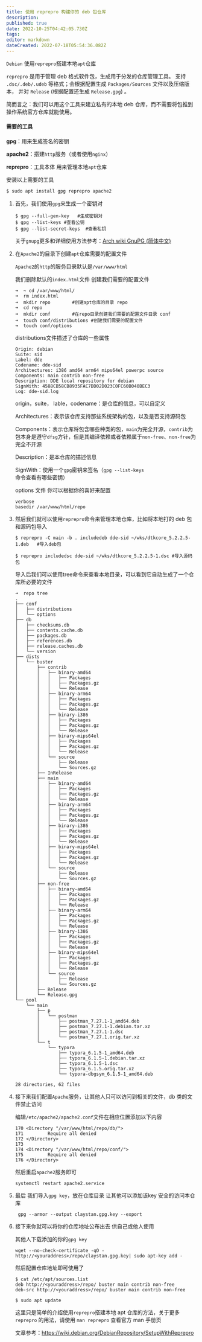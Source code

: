 ```yaml
---
title: 使用 reprepro 构建你的 deb 包仓库
description: 
published: true
date: 2022-10-25T04:42:05.730Z
tags: 
editor: markdown
dateCreated: 2022-07-18T05:54:36.082Z
---
```


`Debian` 使用`reprepro`搭建本地`apt`仓库

`reprepro` 是用于管理 deb 格式软件包，生成用于分发的仓库管理工具。 支持 `.dsc/.deb/.udeb` 等格式；会根据配置生成 `Packages/Sources` 文件以及压缩版本， 并对 `Release` (根据配置还生成 `Release.gpg`) 。

简而言之：我们可以用这个工具来建立私有的本地 deb 仓库，而不需要将包推到操作系统官方仓库就能使用。



#### 需要的工具

**gpg**：用来生成签名的密钥

**apache2**：搭建`http`服务（或者使用`nginx`）

**reprepro**：工具本体 用来管理本地`apt`仓库

安装以上需要的工具

```bash
$ sudo apt install gpg reprepro apache2
```



1. 首先，我们使用`gpg`来生成一个密钥对

   ```shell
   $ gpg --full-gen-key   #生成密钥对
   $ gpg --list-keys #查看公钥
   $ gpg --list-secret-keys  #查看私钥
   ```
   
   关于`gnupg`更多和详细使用方法参考：[Arch wiki GnuPG (简体中文)](https://wiki.archlinux.org/index.php/GnuPG_(%E7%AE%80%E4%BD%93%E4%B8%AD%E6%96%87))
   
   
   
2. 在`Apache2`的目录下创建`apt`仓库需要的配置文件

   `Apache2`的`http`的服务目录默认是`/var/www/html`

   我们删除默认的`index.html`文件 创建我们需要的配置文件

   ``````shell
   ➜  ~ cd /var/www/html/    
   ➜  rm index.html
   ➜  mkdir repo 		#创建apt仓库的目录 repo
   ➜  cd repo 
   ➜  mkdir conf		#在repo目录创建我们需要的配置文件目录 conf
   ➜  touch conf/distributions #创建我们需要的配置文件
   ➜  touch conf/options 
   ``````

   distributions文件描述了仓库的一些属性

   ``````shell
   Origin: debian
   Suite: sid
   Label: dde
   Codename: dde-sid
   Architectures: i386 amd64 arm64 mips64el powerpc source
   Components: main contrib non-free
   Description: DDE local repository for debian
   SignWith: 4588CB58CB8935FAC7DD02D023C0FC60B040BEC3
   Log: dde-sid.log
   ``````

   origin，suite， lable，codename：是仓库的信息，可以自定义

   Architectures：表示该仓库支持那些系统架构的包，以及是否支持源码包

   Components：表示仓库将包含哪些种类的包，`main`为完全开源，`contrib`为包本身是遵守`dfsg`方针，但是其编译依赖或者依赖属于`non-free`、`non-free`为完全不开源

   Description：是本仓库的描述信息

   SignWith：使用一个`gpg`密钥来签名（`gpg --list-keys`命令查看有哪些密钥）

   

   options 文件 你可以根据你的喜好来配置

   ``````shell
   verbose
   basedir /var/www/html/repo
   ``````

3. 然后我们就可以使用`reprepro`命令来管理本地仓库，比如将本地打的 deb 包和源码包导入

   ``````shell
   $ reprepro -C main -b . includedeb dde-sid ~/wks/dtkcore_5.2.2.5-1.deb   #导入deb包
   
   $ reprepro includedsc dde-sid ~/wks/dtkcore_5.2.2.5-1.dsc #导入源码包
   ``````

   导入后我们可以使用tree命令来查看本地目录，可以看到它自动生成了一个仓库所必要的文件

   ```````shell
   ➜  repo tree
   .
   ├── conf
   │   ├── distributions
   │   └── options
   ├── db
   │   ├── checksums.db
   │   ├── contents.cache.db
   │   ├── packages.db
   │   ├── references.db
   │   ├── release.caches.db
   │   └── version
   ├── dists
   │   └── buster
   │       ├── contrib
   │       │   ├── binary-amd64
   │       │   │   ├── Packages
   │       │   │   ├── Packages.gz
   │       │   │   └── Release
   │       │   ├── binary-arm64
   │       │   │   ├── Packages
   │       │   │   ├── Packages.gz
   │       │   │   └── Release
   │       │   ├── binary-i386
   │       │   │   ├── Packages
   │       │   │   ├── Packages.gz
   │       │   │   └── Release
   │       │   ├── binary-mips64el
   │       │   │   ├── Packages
   │       │   │   ├── Packages.gz
   │       │   │   └── Release
   │       │   └── source
   │       │       ├── Release
   │       │       └── Sources.gz
   │       ├── InRelease
   │       ├── main
   │       │   ├── binary-amd64
   │       │   │   ├── Packages
   │       │   │   ├── Packages.gz
   │       │   │   └── Release
   │       │   ├── binary-arm64
   │       │   │   ├── Packages
   │       │   │   ├── Packages.gz
   │       │   │   └── Release
   │       │   ├── binary-i386
   │       │   │   ├── Packages
   │       │   │   ├── Packages.gz
   │       │   │   └── Release
   │       │   ├── binary-mips64el
   │       │   │   ├── Packages
   │       │   │   ├── Packages.gz
   │       │   │   └── Release
   │       │   └── source
   │       │       ├── Release
   │       │       └── Sources.gz
   │       ├── non-free
   │       │   ├── binary-amd64
   │       │   │   ├── Packages
   │       │   │   ├── Packages.gz
   │       │   │   └── Release
   │       │   ├── binary-arm64
   │       │   │   ├── Packages
   │       │   │   ├── Packages.gz
   │       │   │   └── Release
   │       │   ├── binary-i386
   │       │   │   ├── Packages
   │       │   │   ├── Packages.gz
   │       │   │   └── Release
   │       │   ├── binary-mips64el
   │       │   │   ├── Packages
   │       │   │   ├── Packages.gz
   │       │   │   └── Release
   │       │   └── source
   │       │       ├── Release
   │       │       └── Sources.gz
   │       ├── Release
   │       └── Release.gpg
   └── pool
       └── main
           ├── p
           │   └── postman
           │       ├── postman_7.27.1-1_amd64.deb
           │       ├── postman_7.27.1-1.debian.tar.xz
           │       ├── postman_7.27.1-1.dsc
           │       └── postman_7.27.1.orig.tar.xz
           └── t
               └── typora
                   ├── typora_6.1.5-1_amd64.deb
                   ├── typora_6.1.5-1.debian.tar.xz
                   ├── typora_6.1.5-1.dsc
                   ├── typora_6.1.5.orig.tar.xz
                   └── typora-dbgsym_6.1.5-1_amd64.deb
   
   28 directories, 62 files
   
   ```````



4. 接下来我们配置`Apache`服务，让其他人只可以访问到相关的文件，db 类的文件禁止访问

   编辑`/etc/apache2/apache2.conf`文件在相应位置添加以下内容

   ```````shell
   170 <Directory "/var/www/html/repo/db/">
   171         Require all denied
   172 </Directory>
   173 
   174 <Directory "/var/www/html/repo/conf/">
   175         Require all denied
   176 </Directory>
   ```````
   
   然后重启`apache2`服务即可
   
   ``````shell
   systemctl restart apache2.service
   ``````

5. 最后 我们导入`gpg key`，放在仓库目录 让其他可以添加该key 安全的访问本仓库

   ``````shell
    gpg --armor --output claystan.gpg.key --export
   ``````

6. 接下来你就可以将你的仓库地址公布出去 供自己或他人使用

   其他人下载添加的你的`gpg key`

   ``````shell
   wget --no-check-certificate -qO -  http://<youraddress>/repo/claystan.gpg.key| sudo apt-key add -
   ``````

   然后配置仓库地址即可使用了

   ``````shell
   $ cat /etc/apt/sources.list                          
   deb http://<youraddress>/repo/ buster main contrib non-free
   deb-src http://<youraddress>/repo/ buster main contrib non-free
   
   $ sudo apt update 
   ``````
   
   这里只是简单的介绍使用`reprepro`搭建本地 apt 仓库的方法，关于更多 `reprepro` 的用法，请使用 ```man reprepro``` 查看官方 man 手册页
   
   文章参考：https://wiki.debian.org/DebianRepository/SetupWithReprepro
